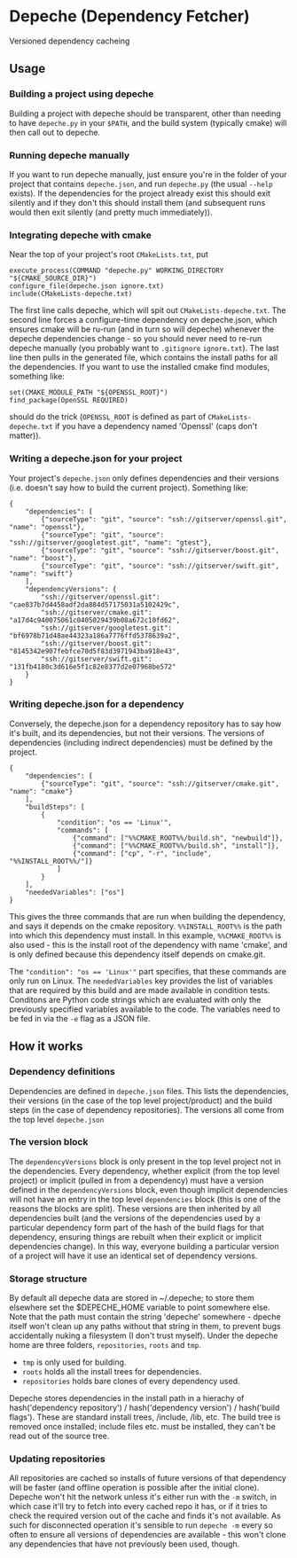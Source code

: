 # Depeche (Dependency Fetcher)

Versioned dependency cacheing

## Usage

### Building a project using depeche

Building a project with depeche should be transparent, other than needing to have `depeche.py` in your `$PATH`, and the build system (typically cmake) will then call out to depeche.

### Running depeche manually

If you want to run depeche manually, just ensure you're in the folder of your project that contains `depeche.json`, and run `depeche.py` (the usual `--help` exists). If the dependencies for the project already exist this should exit silently and if they don't this should install them (and subsequent runs would then exit silently (and pretty much immediately)).


### Integrating depeche with cmake

Near the top of your project's root `CMakeLists.txt`, put

```
execute_process(COMMAND "depeche.py" WORKING_DIRECTORY "${CMAKE_SOURCE_DIR}")
configure_file(depeche.json ignore.txt)
include(CMakeLists-depeche.txt)
```

The first line calls depeche, which will spit out `CMakeLists-depeche.txt`. The second line forces a configure-time dependency on depeche.json, which ensures cmake will be ru-run (and in turn so will depeche) whenever the depeche dependencies change - so you should never need to re-run depeche manually (you probably want to `.gitignore` `ignore.txt`). The last line then pulls in the generated file, which contains the install paths for all the dependencies. If you want to use the installed cmake find modules, something like:
```
set(CMAKE_MODULE_PATH "${OPENSSL_ROOT}")
find_package(OpenSSL REQUIRED)
```
should do the trick (`OPENSSL_ROOT` is defined as part of `CMakeLists-depeche.txt` if you have a dependency named 'Openssl' (caps don't matter)).

### Writing a depeche.json for your project

Your project's `depeche.json` only defines dependencies and their versions (i.e. doesn't say how to build the current project). Something like:
```
{
    "dependencies": [
        {"sourceType": "git", "source": "ssh://gitserver/openssl.git", "name": "openssl"},
        {"sourceType": "git", "source": "ssh://gitserver/googletest.git", "name": "gtest"},
        {"sourceType": "git", "source": "ssh://gitserver/boost.git", "name": "boost"},
        {"sourceType": "git", "source": "ssh://gitserver/swift.git", "name": "swift"}
    ],
    "dependencyVersions": {
        "ssh://gitserver/openssl.git": "cae837b7d4458adf2da884d57175031a5102429c",
        "ssh://gitserver/cmake.git": "a17d4c940075061c0405029439b08a672c10fd62",
        "ssh://gitserver/googletest.git": "bf6978b71d48ae44323a186a7776ffd5378639a2",
        "ssh://gitserver/boost.git": "8145342e907febfce70d5f83d3971943ba918e43",
        "ssh://gitserver/swift.git": "131fb4180c3d616e5f1c82e8377d2e07968be572"
    }
}
```

### Writing depeche.json for a dependency
Conversely, the depeche.json for a dependency repository has to say how it's built, and its dependencies, but not their versions. The versions of dependencies (including indirect dependencies) must be defined by the project.
```
{
	"dependencies": [
		{"sourceType": "git", "source": "ssh://gitserver/cmake.git", "name": "cmake"}
	],
	"buildSteps": [
        {
            "condition": "os == 'Linux'",
            "commands": [
                {"command": ["%%CMAKE_ROOT%%/build.sh", "newbuild"]},
                {"command": ["%%CMAKE_ROOT%%/build.sh", "install"]},
                {"command": ["cp", "-r", "include", "%%INSTALL_ROOT%%/"]}
            ]
        }
    ],
    "neededVariables": ["os"]
}
```
This gives the three commands that are run when building the dependency, and says it depends on the cmake repository. `%%INSTALL_ROOT%%` is the path into which this dependency must install. In this example, `%%CMAKE_ROOT%%` is also used - this is the install root of the dependency with name 'cmake', and is only defined because this dependency itself depends on cmake.git.

The `"condition": "os == 'Linux'"` part specifies, that these commands are only run on Linux.
The `neededVariables` key provides the list of variables that are required by this build and are made available in condition tests. Conditons are Python code strings which are evaluated with only the previously specified variables available to the code. The variables need to be fed in via the `-e` flag as a JSON file.

## How it works

### Dependency definitions

Dependencies are defined in `depeche.json` files. This lists the dependencies, their versions (in the case of the top level project/product) and the build steps (in the case of dependency repositories). The versions all come from the top level `depeche.json`

### The version block

The `dependencyVersions` block is only present in the top level project not in the dependencies. Every dependency, whether explicit (from the top level project) or implicit (pulled in from a dependency) must have a version defined in the `dependencyVersions` block, even though implicit dependencies will not have an entry in the top level `dependencies` block (this is one of the reasons the blocks are split). These versions are then inherited by all dependencies built (and the versions of the dependencies used by a particular dependency form part of the hash of the build flags for that dependency, ensuring things are rebuilt when their explicit or implicit dependencies change). In this way, everyone building a particular version of a project will have it use an identical set of dependency versions.

### Storage structure

By default all depeche data are stored in ~/.depeche; to store them elsewhere set the $DEPECHE_HOME variable to point somewhere else. Note that the path must contain the string 'depeche' somewhere - dpeche itself won't clean up any paths without that string in them, to prevent bugs accidentally nuking a filesystem (I don't trust myself). Under the depeche home are three folders, `repositories`, `roots` and `tmp`.
* `tmp` is only used for building.
* `roots` holds all the install trees for dependencies.
* `repositories` holds bare clones of every dependency used.

Depeche stores dependencies in the install path in a hierachy of hash('dependency repository') / hash('dependency version') / hash('build flags'). These are standard install trees, /include, /lib, etc. The build tree is removed once installed; include files etc. must be installed, they can't be read out of the source tree.

### Updating repositories
All repositories are cached so installs of future versions of that dependency will be faster (and offline operation is possible after the initial clone). Depeche won't hit the network unless it's either run with the `-m` switch, in which case it'll try to fetch into every cached repo it has, or if it tries to check the required version out of the cache and finds it's not available. As such for disconnected operation it's sensible to run `depeche -m` every so often to ensure all versions of dependencies are available - this won't clone any dependencies that have not previously been used, though.
